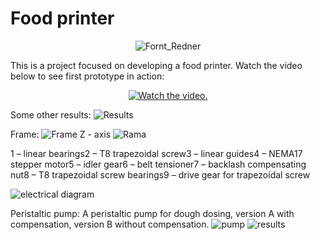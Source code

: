 # Food printer
<p align="center">
  <img src="https://github.com/TanskiSzymon/MQTT_Controller/assets/108231030/006675c5-1bfa-453e-93d7-1b4fb1ffdb3d" alt="Fornt_Redner">
</p>
This is a project focused on developing a food printer.
Watch the video below to see first prototype in action:

<p align="center">
  <a href="https://www.youtube.com/watch?v=P8IgyybBxyM">
     <img src="https://img.youtube.com/vi/P8IgyybBxyM/0.jpg" alt="Watch the video.">
  </a>
</p>
Some other results:

<img src="https://github.com/TanskiSzymon/food-printer/assets/108231030/4e15ef6e-4f9b-4f73-b7b9-d48136e2e8c4" alt="Results">

Frame:
<img src="https://github.com/TanskiSzymon/food-printer/assets/108231030/53b04ba7-c530-4837-9f94-3c9e2b3bf5a4" alt="Frame">
Z - axis
<img src="https://github.com/TanskiSzymon/food-printer/assets/108231030/b6d51870-8004-4fe4-9d97-645b33aa5bb3" alt="Rama">

1 – linear bearings2 – T8 trapezoidal screw3 – linear guides4 – NEMA17 stepper motor5 – idler gear6 – belt tensioner7 – backlash compensating nut8 – T8 trapezoidal screw bearings9 – drive gear for trapezoidal screw


<img src="https://github.com/TanskiSzymon/food-printer/assets/108231030/1e7b91d3-7b19-44f4-8c17-9cb10ef36d36" alt="electrical diagram">

Peristaltic pump:
A peristaltic pump for dough dosing, version A with compensation, version B without compensation.
  <img src="https://github.com/TanskiSzymon/food-printer/assets/108231030/34ca0a6e-8bc7-479d-98d3-dbc0124987f2" alt="pump">
  <img src="https://github.com/TanskiSzymon/food-printer/assets/108231030/45d1698a-4a03-4c6b-9ab7-3a8c82f8efa0" alt="results">

</p>
